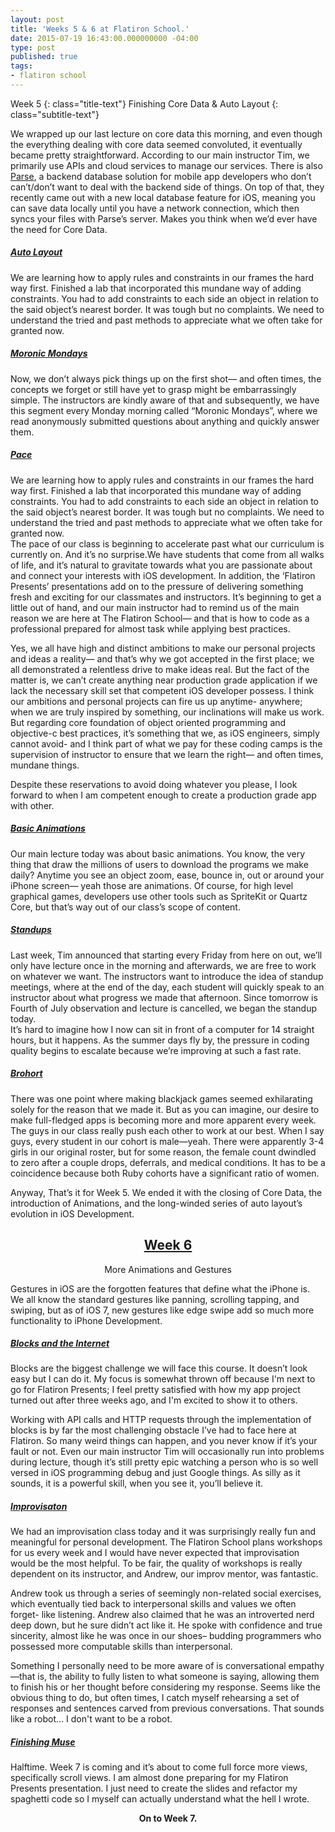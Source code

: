 ```yaml
---
layout: post
title: 'Weeks 5 & 6 at Flatiron School.'
date: 2015-07-19 16:43:00.000000000 -04:00
type: post
published: true
tags:
- flatiron school
---
```

Week 5
{: class="title-text"}
Finishing Core Data & Auto Layout
{: class="subtitle-text"}

We wrapped up our last lecture on core data this morning, and even though the everything dealing with core data seemed convoluted, it eventually became pretty straightforward. According to our main instructor Tim, we primarily use APIs and cloud services to manage our services. There is also <a href="http://www.parse.com">Parse</a>, a backend database solution for mobile app developers who don’t can’t/don’t want to deal with the backend side of things. On top of that, they recently came out with a new local database feature for iOS, meaning you can save data locally until you have a network connection, which then syncs your files with Parse’s server. Makes you think when we’d ever have the need for Core Data.


<!--more-->
<h5><span style="text-decoration:underline;">Auto Layout</span></h5>
<p>We are learning how to apply rules and constraints in our frames the hard way first. Finished a lab that incorporated this mundane way of adding constraints. You had to add constraints to each side an object in relation to the said object’s nearest border. It was tough but no complaints. We need to understand the tried and past methods to appreciate what we often take for granted now.</p>
<h5><span style="text-decoration:underline;">Moronic Mondays</span></h5>
<p>Now, we don’t always pick things up on the first shot— and often times, the concepts we forget or still have yet to grasp might be embarrassingly simple. The instructors are kindly aware of that and subsequently, we have this segment every Monday morning called “Moronic Mondays”, where we read anonymously submitted questions about anything and quickly answer them.</p>
<h5><span style="text-decoration:underline;">Pace</span></h5>
<p>We are learning how to apply rules and constraints in our frames the hard way first. Finished a lab that incorporated this mundane way of adding constraints. You had to add constraints to each side an object in relation to the said object’s nearest border. It was tough but no complaints. We need to understand the tried and past methods to appreciate what we often take for granted now.<br />
The pace of our class is beginning to accelerate past what our curriculum is currently on. And it’s no surprise.We have students that come from all walks of life, and it’s natural to gravitate towards what you are passionate about and connect your interests with iOS development. In addition, the ‘Flatiron Presents’ presentations add on to the pressure of delivering something fresh and exciting for our classmates and instructors. It’s beginning to get a little out of hand, and our main instructor had to remind us of the main reason we are here at The Flatiron School— and that is how to code as a professional prepared for almost task while applying best practices.</p>
<p>Yes, we all have high and distinct ambitions to make our personal projects and ideas a reality— and that’s why we got accepted in the first place; we all demonstrated a relentless drive to make ideas real. But the fact of the matter is, we can’t create anything near production grade application if we lack the necessary skill set that competent iOS developer possess. I think our ambitions and personal projects can fire us up anytime- anywhere; when we are truly inspired by something, our inclinations will make us work. But regarding core foundation of object oriented programming and objective-c best practices, it’s something that we, as iOS engineers, simply cannot avoid- and I think part of what we pay for these coding camps is the supervision of instructor to ensure that we learn the right— and often times, mundane things.</p>
<p>Despite these reservations to avoid doing whatever you please, I look forward to when I am competent enough to create a production grade app with other.</p>
<h5><span style="text-decoration:underline;">Basic Animations</span></h5>
<p>Our main lecture today was about basic animations. You know, the very thing that draw the millions of users to download the programs we make daily? Anytime you see an object zoom, ease, bounce in, out or around your iPhone screen— yeah those are animations. Of course, for high level graphical games, developers use other tools such as SpriteKit or Quartz Core, but that’s way out of our class’s scope of content.</p>
<h5><span style="text-decoration:underline;">Standups</span></h5>
<p>Last week, Tim announced that starting every Friday from here on out, we’ll only have lecture once in the morning and afterwards, we are free to work on whatever we want. The instructors want to introduce the idea of standup meetings, where at the end of the day, each student will quickly speak to an instructor about what progress we made that afternoon. Since tomorrow is Fourth of July observation and lecture is cancelled, we began the standup today.<br />
It’s hard to imagine how I now can sit in front of a computer for 14 straight hours, but it happens. As the summer days fly by, the pressure in coding quality begins to escalate because we’re improving at such a fast rate.</p>
<h5><span style="text-decoration:underline;">Brohort</span></h5>
<p>There was one point where making blackjack games seemed exhilarating solely for the reason that we made it. But as you can imagine, our desire to make full-fledged apps is becoming more and more apparent every week. The guys in our class really push each other to work at our best. When I say guys, every student in our cohort is male—yeah. There were apparently 3-4 girls in our original roster, but for some reason, the female count dwindled to zero after a couple drops, deferrals, and medical conditions. It has to be a coincidence because both Ruby cohorts have a significant ratio of women.</p>
<p>Anyway, That’s it for Week 5. We ended it with the closing of Core Data, the introduction of Animations, and the long-winded series of auto layout’s evolution in iOS Development.</p>
<h2 style="text-align:center;"><span style="text-decoration:underline;">Week 6</span></h2>
<p class="intro" style="text-align:center;">More Animations and Gestures</p>
<p>Gestures in iOS are the forgotten features that define what the iPhone is. We all know the standard gestures like panning, scrolling tapping, and swiping, but as of iOS 7, new gestures like edge swipe add so much more functionality to iPhone Development.</p>
<h5><span style="text-decoration:underline;">Blocks and the Internet</span></h5>
<p>Blocks are the biggest challenge we will face this course. It doesn’t look easy but I can do it. My focus is somewhat thrown off because I'm next to go for Flatiron Presents; I feel pretty satisfied with how my app project turned out after three weeks ago, and I'm excited to show it to others.</p>
<p>Working with API calls and HTTP requests through the implementation of blocks is by far the most challenging obstacle I’ve had to face here at Flatiron. So many weird things can happen, and you never know if it’s your fault or not. Even our main instructor Tim will occasionally run into problems during lecture, though it’s still pretty epic watching a person who is so well versed in iOS programming debug and just Google things. As silly as it sounds, it is a powerful skill, when you see it, you’ll believe it.</p>
<h5><span style="text-decoration:underline;">Improvisaton</span></h5>
<p>We had an improvisation class today and it was surprisingly really fun and meaningful for personal development. The Flatiron School plans workshops for us every week and I would have never expected that improvisation would be the most helpful. To be fair, the quality of workshops is really dependent on its instructor, and Andrew, our improv mentor, was fantastic.</p>
<p>Andrew took us through a series of seemingly non-related social exercises, which eventually tied back to interpersonal skills and values we often forget- like listening. Andrew also claimed that he was an introverted nerd deep down, but he sure didn’t act like it. He spoke with confidence and true sincerity, almost like he was once in our shoes– budding programmers who possessed more computable skills than interpersonal.</p>
<p>Something I personally need to be more aware of is conversational empathy —that is, the ability to fully listen to what someone is saying, allowing them to finish his or her thought before considering my response. Seems like the obvious thing to do, but often times, I catch myself rehearsing a set of responses and sentences carved from previous conversations. That sounds like a robot... I don't want to be a robot.</p>
<h5><span style="text-decoration:underline;">Finishing Muse</span></h5>
<p>Halftime. Week 7 is coming and it’s about to come full force more views, specifically scroll views. I am almost done preparing for my Flatiron Presents presentation. I just need to create the slides and refactor my spaghetti code so I myself can actually understand what the hell I wrote.</p>
<p style="text-align:center;"><strong>On to Week 7.</strong></p>
